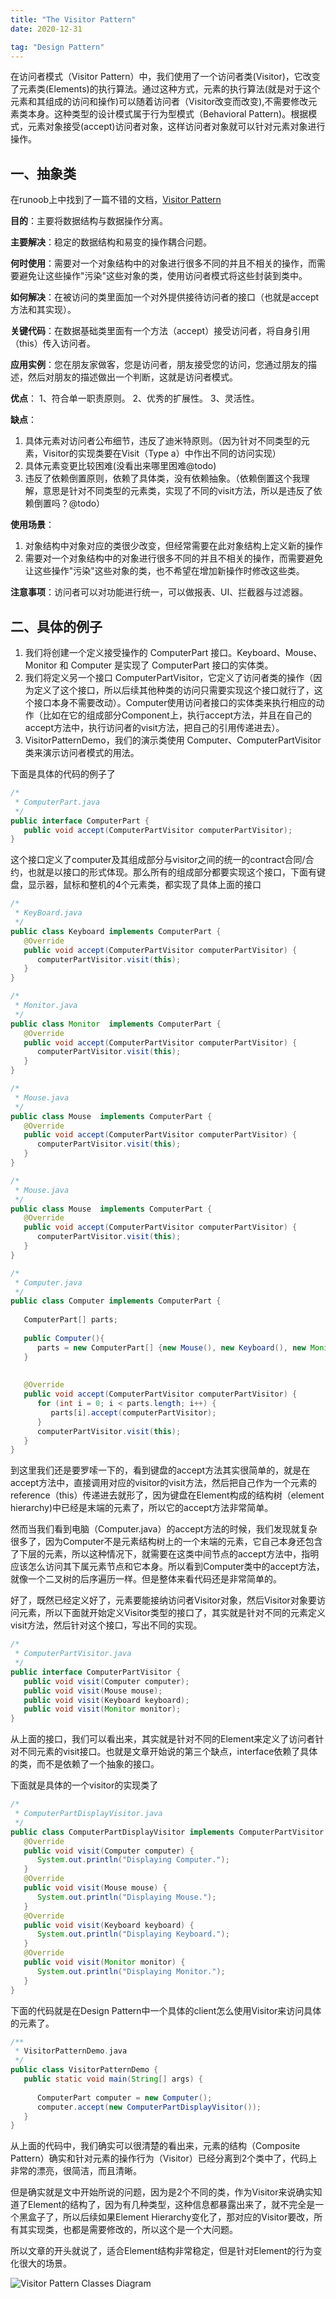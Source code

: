 ```yaml
---
title: "The Visitor Pattern" 
date: 2020-12-31

tag: "Design Pattern"
---
```


在访问者模式（Visitor Pattern）中，我们使用了一个访问者类(Visitor)，它改变了元素类(Elements)的执行算法。通过这种方式，元素的执行算法(就是对于这个元素和其组成的访问和操作)可以随着访问者（Visitor改变而改变),不需要修改元素类本身。这种类型的设计模式属于行为型模式（Behavioral Pattern)。根据模式，元素对象接受(accept)访问者对象，这样访问者对象就可以针对元素对象进行操作。
<!--more-->

## 一、抽象类

在runoob上中找到了一篇不错的文档，[Visitor Pattern](https://www.runoob.com/design-pattern/visitor-pattern.html)

**目的**：主要将数据结构与数据操作分离。

**主要解决**：稳定的数据结构和易变的操作耦合问题。

**何时使用**：需要对一个对象结构中的对象进行很多不同的并且不相关的操作，而需要避免让这些操作"污染"这些对象的类，使用访问者模式将这些封装到类中。

**如何解决**：在被访问的类里面加一个对外提供接待访问者的接口（也就是accept方法和其实现）。

**关键代码**：在数据基础类里面有一个方法（accept）接受访问者，将自身引用（this）传入访问者。

**应用实例**：您在朋友家做客，您是访问者，朋友接受您的访问，您通过朋友的描述，然后对朋友的描述做出一个判断，这就是访问者模式。

**优点**： 1、符合单一职责原则。 2、优秀的扩展性。 3、灵活性。

**缺点**：

1. 具体元素对访问者公布细节，违反了迪米特原则。（因为针对不同类型的元素，Visitor的实现类要在Visit（Type a）中作出不同的访问实现）
2. 具体元素变更比较困难(没看出来哪里困难@todo)
3. 违反了依赖倒置原则，依赖了具体类，没有依赖抽象。（依赖倒置这个我理解，意思是针对不同类型的元素类，实现了不同的visit方法，所以是违反了依赖倒置吗？@todo）

**使用场景**：

1. 对象结构中对象对应的类很少改变，但经常需要在此对象结构上定义新的操作
2. 需要对一个对象结构中的对象进行很多不同的并且不相关的操作，而需要避免让这些操作"污染"这些对象的类，也不希望在增加新操作时修改这些类。

**注意事项**：访问者可以对功能进行统一，可以做报表、UI、拦截器与过滤器。

## 二、具体的例子

1. 我们将创建一个定义接受操作的 ComputerPart 接口。Keyboard、Mouse、Monitor 和 Computer 是实现了 ComputerPart 接口的实体类。
2. 我们将定义另一个接口 ComputerPartVisitor，它定义了访问者类的操作（因为定义了这个接口，所以后续其他种类的访问只需要实现这个接口就行了，这个接口本身不需要改动）。Computer使用访问者接口的实体类来执行相应的动作（比如在它的组成部分Component上，执行accept方法，并且在自己的accept方法中，执行访问者的visit方法，把自己的引用传递进去）。
3. VisitorPatternDemo，我们的演示类使用 Computer、ComputerPartVisitor 类来演示访问者模式的用法。

下面是具体的代码的例子了

```java
/*
 * ComputerPart.java
 */
public interface ComputerPart {
   public void accept(ComputerPartVisitor computerPartVisitor);
}
```

这个接口定义了computer及其组成部分与visitor之间的统一的contract合同/合约，也就是以接口的形式体现。那么所有的组成部分都要实现这个接口，下面有键盘，显示器，鼠标和整机的4个元素类，都实现了具体上面的接口

```java
/*
 * KeyBoard.java
 */
public class Keyboard implements ComputerPart {
   @Override
   public void accept(ComputerPartVisitor computerPartVisitor) {
      computerPartVisitor.visit(this);
   }
}
```

```java
/*
 * Monitor.java
 */
public class Monitor  implements ComputerPart {
   @Override
   public void accept(ComputerPartVisitor computerPartVisitor) {
      computerPartVisitor.visit(this);
   }
}
```

```java
/*
 * Mouse.java
 */
public class Mouse  implements ComputerPart {
   @Override
   public void accept(ComputerPartVisitor computerPartVisitor) {
      computerPartVisitor.visit(this);
   }
}
```

```java
/*
 * Mouse.java
 */
public class Mouse  implements ComputerPart {
   @Override
   public void accept(ComputerPartVisitor computerPartVisitor) {
      computerPartVisitor.visit(this);
   }
}
```

```java
/*
 * Computer.java
 */
public class Computer implements ComputerPart {
   
   ComputerPart[] parts;
 
   public Computer(){
      parts = new ComputerPart[] {new Mouse(), new Keyboard(), new Monitor()};      
   } 
 
 
   @Override
   public void accept(ComputerPartVisitor computerPartVisitor) {
      for (int i = 0; i < parts.length; i++) {
         parts[i].accept(computerPartVisitor);
      }
      computerPartVisitor.visit(this);
   }
}
```

到这里我们还是要罗嗦一下的，看到键盘的accept方法其实很简单的，就是在accept方法中，直接调用对应的visitor的visit方法，然后把自己作为一个元素的reference（this）传递进去就形了，因为键盘在Element构成的结构树（element hierarchy)中已经是末端的元素了，所以它的accept方法非常简单。

然而当我们看到电脑（Computer.java）的accept方法的时候，我们发现就复杂很多了，因为Computer不是元素结构树上的一个末端的元素，它自己本身还包含了下层的元素，所以这种情况下，就需要在这类中间节点的accept方法中，指明应该怎么访问其下属元素节点和它本身。所以看到Computer类中的accept方法，就像一个二叉树的后序遍历一样。但是整体来看代码还是非常简单的。

好了，既然已经定义好了，元素要能接纳访问者Visitor对象，然后Visitor对象要访问元素，所以下面就开始定义Visitor类型的接口了，其实就是针对不同的元素定义visit方法，然后针对这个接口，写出不同的实现。

```java
/*
 * ComputerPartVisitor.java
 */
public interface ComputerPartVisitor {
   public void visit(Computer computer);
   public void visit(Mouse mouse);
   public void visit(Keyboard keyboard);
   public void visit(Monitor monitor);
}
```

从上面的接口，我们可以看出来，其实就是针对不同的Element来定义了访问者针对不同元素的visit接口。也就是文章开始说的第三个缺点，interface依赖了具体的类，而不是依赖了一个抽象的接口。

下面就是具体的一个visitor的实现类了

```java
/*
 * ComputerPartDisplayVisitor.java
 */
public class ComputerPartDisplayVisitor implements ComputerPartVisitor {
   @Override
   public void visit(Computer computer) {
      System.out.println("Displaying Computer.");
   }
   @Override
   public void visit(Mouse mouse) {
      System.out.println("Displaying Mouse.");
   }
   @Override
   public void visit(Keyboard keyboard) {
      System.out.println("Displaying Keyboard.");
   }
   @Override
   public void visit(Monitor monitor) {
      System.out.println("Displaying Monitor.");
   }
}
```

下面的代码就是在Design Pattern中一个具体的client怎么使用Visitor来访问具体的元素了。

```java
/**
 * VisitorPatternDemo.java
 */
public class VisitorPatternDemo {
   public static void main(String[] args) {
 
      ComputerPart computer = new Computer();
      computer.accept(new ComputerPartDisplayVisitor());
   }
}
```

从上面的代码中，我们确实可以很清楚的看出来，元素的结构（Composite Pattern）确实和针对元素的操作行为（Visitor）已经分离到2个类中了，代码上非常的漂亮，很简洁，而且清晰。

但是确实就是文中开始所说的问题，因为是2个不同的类，作为Visitor来说确实知道了Element的结构了，因为有几种类型，这种信息都暴露出来了，就不完全是一个黑盒子了，所以后续如果Element Hierarchy变化了，那对应的Visitor要改，所有其实现类，也都是需要修改的，所以这个是一个大问题。

所以文章的开头就说了，适合Element结构非常稳定，但是针对Element的行为变化很大的场景。

![Visitor Pattern Classes Diagram](https://www.runoob.com/wp-content/uploads/2014/08/visitor_pattern_uml_diagram.jpg)